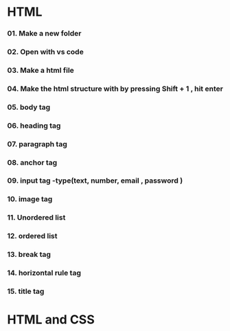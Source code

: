 # HTML

### 01. Make a new folder
### 02. Open with vs code
### 03. Make a html file
### 04. Make the html structure with by pressing Shift + 1 , hit enter 
### 05. body tag
### 06. heading tag 
### 07. paragraph tag
### 08. anchor tag
### 09. input tag -type(text, number,  email , password )
### 10. image tag
### 11. Unordered list
### 12. ordered list
### 13. break tag
### 14. horizontal rule tag
### 15. title tag

# HTML and CSS